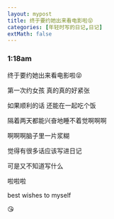 ```yaml
---
layout: mypost
title: 终于要约她出来看电影啦😝
categories: [年轻时写的日记,日记]
extMath: false
---
```

### 1:18am

终于要约她出来看电影啦😝

第一次约女孩  真的真的好紧张

如果顺利的话  还能在一起吃个饭

隔着两天都能兴奋地睡不着觉啊啊啊

啊啊啊脑子里一片浆糊

觉得有很多话应该写进日记

可是又不知道写什么

啦啦啦

best wishes to myself

😘


